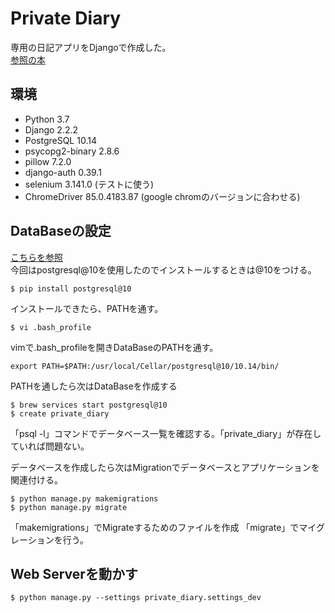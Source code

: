 # Private Diary
専用の日記アプリをDjangoで作成した。  
[参照の本](https://www.amazon.co.jp/%E5%8B%95%E3%81%8B%E3%81%97%E3%81%A6%E5%AD%A6%E3%81%B6-Python-Django%E9%96%8B%E7%99%BA%E5%85%A5%E9%96%80-NEXT-ONE/dp/4798162507/ref=asc_df_4798162507/?tag=jpgo-22&linkCode=df0&hvadid=343222257571&hvpos=&hvnetw=g&hvrand=15851572609106809943&hvpone=&hvptwo=&hvqmt=&hvdev=c&hvdvcmdl=&hvlocint=&hvlocphy=1009718&hvtargid=pla-848852189750&psc=1&th=1&psc=1)

## 環境
* Python 3.7
* Django 2.2.2
* PostgreSQL 10.14
* psycopg2-binary 2.8.6
* pillow 7.2.0
* django-auth 0.39.1
* selenium 3.141.0 (テストに使う)
* ChromeDriver 85.0.4183.87 (google chromのバージョンに合わせる)

## DataBaseの設定
[こちらを参照](https://qiita.com/kanzaki0507/items/12a2ef0b778250d699bd)  
今回はpostgresql@10を使用したのでインストールするときは@10をつける。

    $ pip install postgresql@10
インストールできたら、PATHを通す。

    $ vi .bash_profile
vimで.bash_profileを開きDataBaseのPATHを通す。

    export PATH=$PATH:/usr/local/Cellar/postgresql@10/10.14/bin/
PATHを通したら次はDataBaseを作成する

    $ brew services start postgresql@10
    $ create private_diary
「psql -l」コマンドでデータベース一覧を確認する。「private_diary」が存在していれば問題ない。

データベースを作成したら次はMigrationでデータベースとアプリケーションを関連付ける。

    $ python manage.py makemigrations
    $ python manage.py migrate
「makemigrations」でMigrateするためのファイルを作成
「migrate」でマイグレーションを行う。

## Web Serverを動かす
    $ python manage.py --settings private_diary.settings_dev